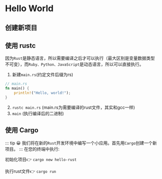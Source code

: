 # Hello World

## 创建新项目

## 使用 rustc

因为`Rust`是静态语言，所以需要编译之后才可以执行（最大区别是变量数据类型不可变），而`Ruby、Python、JavaScript`是动态语言，所以可以直接执行。

1. 新建`main.rs`(约定文件后缀为rs)
```rs
// main.rs
fn main() {
    println!("Hello, world!");
}
```
2. `rustc main.rs` (main.rs为需要编译的rust文件，其实和gcc一样)
3. `main` (执行编译后的二进制)

## 使用 Cargo

::: tip 
:grinning:
我们将在新的`Rust`开发环境中编写一个小应用。首先用`Cargo`创建一个新项目。
:::
在您的终端中执行:

初始化项目:point_right: `cargo new hello-rust`

执行rust文件:point_right: `cargo run`